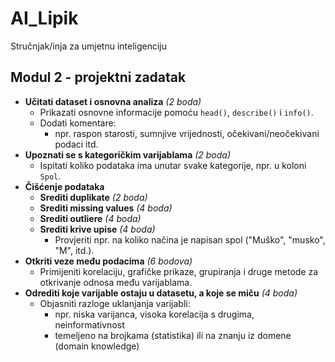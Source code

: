 # AI_Lipik
Stručnjak/inja za umjetnu inteligenciju

<h2>Modul 2 - projektni zadatak</h2>
<ul>
  <li><strong>Učitati dataset i osnovna analiza</strong> <em>(2 boda)</em>
    <ul>
      <li>Prikazati osnovne informacije pomoću <code>head()</code>, <code>describe()</code> i <code>info()</code>.</li>
      <li>Dodati komentare: 
        <ul>
          <li>npr. raspon starosti, sumnjive vrijednosti, očekivani/neočekivani podaci itd.</li>
        </ul>
      </li>
    </ul>
  </li>
  <li><strong>Upoznati se s kategoričkim varijablama</strong> <em>(2 boda)</em>
    <ul>
      <li>Ispitati koliko podataka ima unutar svake kategorije, npr. u koloni <code>Spol</code>.</li>
    </ul>
  </li>
  <li><strong>Čišćenje podataka</strong>
    <ul>
      <li><strong>Srediti duplikate</strong> <em>(2 boda)</em></li>
      <li><strong>Srediti missing values</strong> <em>(4 boda)</em></li>
      <li><strong>Srediti outliere</strong> <em>(4 boda)</em></li>
      <li><strong>Srediti krive upise</strong> <em>(4 boda)</em>
        <ul>
          <li>Provjeriti npr. na koliko načina je napisan spol ("Muško", "musko", "M", itd.).</li>
        </ul>
      </li>
    </ul>
  </li>
  <li><strong>Otkriti veze među podacima</strong> <em>(6 bodova)</em>
    <ul>
      <li>Primijeniti korelaciju, grafičke prikaze, grupiranja i druge metode za otkrivanje odnosa među varijablama.</li>
    </ul>
  </li>
  <li><strong>Odrediti koje varijable ostaju u datasetu, a koje se miču</strong> <em>(4 boda)</em>
    <ul>
      <li>Objasniti razloge uklanjanja varijabli:
        <ul>
          <li>npr. niska varijanca, visoka korelacija s drugima, neinformativnost</li>
          <li>temeljeno na brojkama (statistika) ili na znanju iz domene (domain knowledge)</li>
        </ul>
      </li>
    </ul>
  </li>
</ul>

